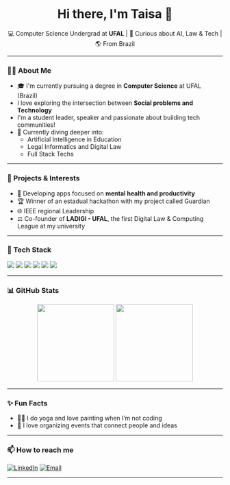 
<h1 align="center">Hi there, I'm Taisa 👋</h1>

<p align="center">
  💻 Computer Science Undergrad at <strong>UFAL</strong> |  
  🧠 Curious about AI, Law & Tech |  
  🌎 From Brazil
</p>

---

### 👩‍💻 About Me

- 🎓 I'm currently pursuing a degree in **Computer Science** at UFAL (Brazil)
-  I love exploring the intersection between **Social problems and Technology**
-  I'm a student leader, speaker and passionate about building tech communities!
- 🧠 Currently diving deeper into:
  - Artificial Intelligence in Education
  - Legal Informatics and Digital Law
  - Full Stack Techs

---

### 🌱 Projects & Interests


- 🤖 Developing apps focused on **mental health and productivity**
- 🏆 Winner of an estadual hackathon with my project called Guardian
- 🌐 IEEE regional Leadership
- ⚖️ Co-founder of **LADIGI - UFAL**, the first Digital Law & Computing League at my university

---

### 🔧 Tech Stack

<p>
  <img src="https://img.shields.io/badge/Java-%23ED8B00.svg?&style=for-the-badge&logo=java&logoColor=white"/>
  <img src="https://img.shields.io/badge/React-%2320232a.svg?&style=for-the-badge&logo=react&logoColor=61DAFB"/>
  <img src="https://img.shields.io/badge/Node.js-%23339933.svg?&style=for-the-badge&logo=nodedotjs&logoColor=white"/>
  <img src="https://img.shields.io/badge/Express.js-%23000000.svg?&style=for-the-badge&logo=express&logoColor=white"/>
  <img src="https://img.shields.io/badge/MongoDB-%2347A248.svg?&style=for-the-badge&logo=mongodb&logoColor=white"/>
  <img src="https://img.shields.io/badge/TypeScript-%23007ACC.svg?&style=for-the-badge&logo=typescript&logoColor=white"/>
</p>

---

### 📊 GitHub Stats

<p align="center">
  <img src="https://github-readme-stats.vercel.app/api?username=TaisaLima&show_icons=true&theme=radical" height="180"/>
  <img src="https://github-readme-stats.vercel.app/api/top-langs/?username=TaisaLima&layout=compact&theme=radical" height="180"/>
</p>

---

### ✨ Fun Facts

- 🧘‍♀️ I do yoga and love painting when I’m not coding
- 🤝 I love organizing events that connect people and ideas

---

### 📫 How to reach me

[![LinkedIn](https://img.shields.io/badge/LinkedIn-%230077B5.svg?&style=for-the-badge&logo=linkedin&logoColor=white)](https://www.linkedin.com/in/taisa-lima)
[![Email](https://img.shields.io/badge/Gmail-D14836.svg?&style=for-the-badge&logo=gmail&logoColor=white)](mailto:taisalima@ieee.org)

---

